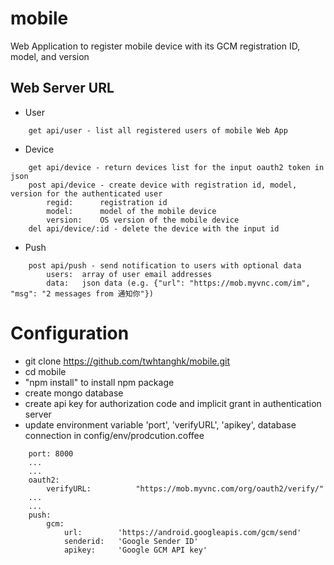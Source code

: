 mobile
======

Web Application to register mobile device with its GCM registration ID, model, and version

Web Server URL 
--------------
*	User
```
	get api/user - list all registered users of mobile Web App 
```

*   Device

```
    get api/device - return devices list for the input oauth2 token in json
    post api/device - create device with registration id, model, version for the authenticated user
    	regid:		registration id
    	model:		model of the mobile device
    	version:	OS version of the mobile device
    del	api/device/:id - delete the device with the input id 
```

*	Push
```
	post api/push - send notification to users with optional data
		users:	array of user email addresses
		data:	json data (e.g. {"url": "https://mob.myvnc.com/im", "msg": "2 messages from 通知你"})
```


Configuration
=============

*   git clone https://github.com/twhtanghk/mobile.git
*   cd mobile
*   "npm install" to install npm package
*	create mongo database
*	create api key for authorization code and implicit grant in authentication server
*	update environment variable 'port', 'verifyURL', 'apikey', database connection in config/env/prodcution.coffee
    
```
    port: 8000
    ...
    ...
    oauth2:
		verifyURL:			"https://mob.myvnc.com/org/oauth2/verify/"
	...
	...
	push:
		gcm:
			url:		'https://android.googleapis.com/gcm/send'
			senderid:	'Google Sender ID'
			apikey:		'Google GCM API key'
```